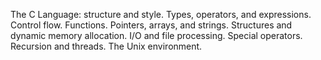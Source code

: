 The C Language: structure and style. Types, operators, and expressions. Control flow. Functions. Pointers, arrays, and strings. Structures and dynamic memory allocation. I/O and file processing. Special operators. Recursion and threads. The Unix environment.
